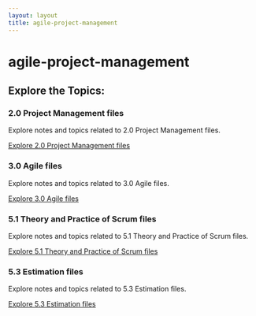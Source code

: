 ```yaml
---
layout: layout
title: agile-project-management
---
```


# agile-project-management

## Explore the Topics:
<div class="card-grid">

<div class="card">
  <h3>2.0 Project Management files</h3>
  <p>Explore notes and topics related to 2.0 Project Management files.</p>
  <a href="./2.0 Project Management files/index.html">Explore 2.0 Project Management files</a>
</div>

<div class="card">
  <h3>3.0 Agile files</h3>
  <p>Explore notes and topics related to 3.0 Agile files.</p>
  <a href="./3.0 Agile files/index.html">Explore 3.0 Agile files</a>
</div>

<div class="card">
  <h3>5.1 Theory and Practice of Scrum files</h3>
  <p>Explore notes and topics related to 5.1 Theory and Practice of Scrum files.</p>
  <a href="./5.1 Theory and Practice of Scrum files/index.html">Explore 5.1 Theory and Practice of Scrum files</a>
</div>

<div class="card">
  <h3>5.3 Estimation files</h3>
  <p>Explore notes and topics related to 5.3 Estimation files.</p>
  <a href="./5.3 Estimation files/index.html">Explore 5.3 Estimation files</a>
</div>
</div>

